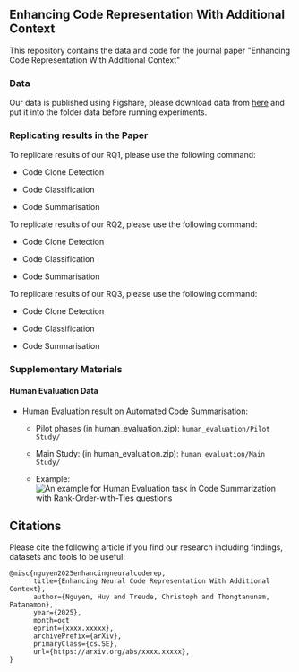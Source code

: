 ## Enhancing Code Representation With Additional Context

This repository contains the data and code for the journal paper "Enhancing Code Representation With Additional Context"

### Data 

Our data is published using Figshare, please download data from [here](https://figshare.com/s/71c3233d55c2ad91f30c) and put it into the folder data before running experiments.

### Replicating results in the Paper

To replicate results of our RQ1, please use the following command:

- Code Clone Detection

- Code Classification

- Code Summarisation

To replicate results of our RQ2, please use the following command:

- Code Clone Detection

- Code Classification

- Code Summarisation

To replicate results of our RQ3, please use the following command:

- Code Clone Detection

- Code Classification

- Code Summarisation

### Supplementary Materials

#### Human Evaluation Data

- Human Evaluation result on Automated Code Summarisation:
    - Pilot phases (in human_evaluation.zip): `human_evaluation/Pilot Study/`
        
    - Main Study:  (in human_evaluation.zip): `human_evaluation/Main Study/`

    - Example:
    ![An example for Human Evaluation task in Code Summarization with Rank-Order-with-Ties questions](_img/example_Q5.png_.jpg)
    <!-- ```
    Below is a snippet of Java code implementing a simple method. Please review it and then answer the
    questions below.

        public Chat createChat(String userJID, MessageListener listener) {
            return createChat(userJID, null, listener);
        }
    
    Ranking Tasks

    Evaluation Criterion: Accuracy
    Please rank the following summaries based on their Accuracy in representing the given method, independent
    of Content-Adequacy and Conciseness. A rank of 1 is the highest; You may assign the same rank to multiple
    summaries if you believe they are equal.
    If you want to view an example of how to rank summaries, please click this link and refer to the respective
    criteria.

    a. Creates a new chat and returns it
    b. Creates a chat with the given JID and a message listener
    c. Creates a new chat with the specified user jid
    d. Creates a Chat object for the specified user
    e. Creates a new chat with the specified user JID and a message listener
    f. Creates a chat with the given user JID and a message listener
    ``` -->
    
## Citations

Please cite the following article if you find our research including findings, datasets and tools to be useful:

```
@misc{nguyen2025enhancingneuralcoderep,
      title={Enhancing Neural Code Representation With Additional Context}, 
      author={Nguyen, Huy and Treude, Christoph and Thongtanunam, Patanamon},
      year={2025},
      month=oct
      eprint={xxxx.xxxxx},
      archivePrefix={arXiv},
      primaryClass={cs.SE},
      url={https://arxiv.org/abs/xxxx.xxxxx}, 
}
```
